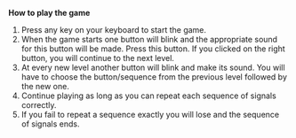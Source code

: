 **How to play the game**

1. Press any key on your keyboard to start the game.
2. When the game starts one button will blink and the appropriate sound for this button will be made. Press this button. If you clicked on the right button, you will continue to the next level.
3. At every new level another button will blink and make its sound. You will have to choose the button/sequence from the previous level followed by the new one.
4. Continue playing as long as you can repeat each sequence of signals correctly.
5. If you fail to repeat a sequence exactly you will lose and the sequence of signals ends.
